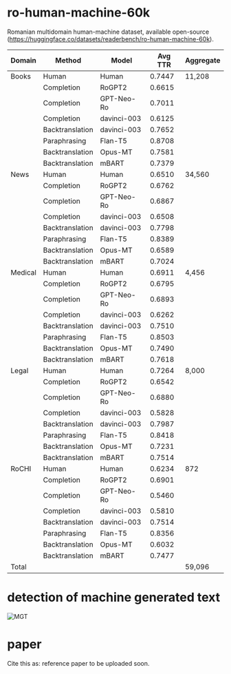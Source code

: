 # ro-human-machine-60k

Romanian multidomain human-machine dataset, available open-source (https://huggingface.co/datasets/readerbench/ro-human-machine-60k).

| Domain   | Method        | Model          | Avg TTR | Aggregate |
|----------|---------------|----------------|---------|-----------|
| Books    | Human         | Human          | 0.7447  | 11,208    |
|          | Completion    | RoGPT2         | 0.6615  |           |
|          | Completion    | GPT-Neo-Ro      | 0.7011  |           |
|          | Completion    | davinci-003     | 0.6125  |           |
|          | Backtranslation| davinci-003     | 0.7652  |           |
|          | Paraphrasing  | Flan-T5         | 0.8708  |           |
|          | Backtranslation| Opus-MT         | 0.7581  |           |
|          | Backtranslation| mBART           | 0.7379  |           |
| News     | Human         | Human          | 0.6510  | 34,560    |
|          | Completion    | RoGPT2         | 0.6762  |           |
|          | Completion    | GPT-Neo-Ro      | 0.6867  |           |
|          | Completion    | davinci-003     | 0.6508  |           |
|          | Backtranslation| davinci-003     | 0.7798  |           |
|          | Paraphrasing  | Flan-T5         | 0.8389  |           |
|          | Backtranslation| Opus-MT         | 0.6589  |           |
|          | Backtranslation| mBART           | 0.7024  |           |
| Medical  | Human         | Human          | 0.6911  | 4,456     |
|          | Completion    | RoGPT2         | 0.6795  |           |
|          | Completion    | GPT-Neo-Ro      | 0.6893  |           |
|          | Completion    | davinci-003     | 0.6262  |           |
|          | Backtranslation| davinci-003     | 0.7510  |           |
|          | Paraphrasing  | Flan-T5         | 0.8503  |           |
|          | Backtranslation| Opus-MT         | 0.7490  |           |
|          | Backtranslation| mBART           | 0.7618  |           |
| Legal    | Human         | Human          | 0.7264  | 8,000     |
|          | Completion    | RoGPT2         | 0.6542  |           |
|          | Completion    | GPT-Neo-Ro      | 0.6880  |           |
|          | Completion    | davinci-003     | 0.5828  |           |
|          | Backtranslation| davinci-003     | 0.7987  |           |
|          | Paraphrasing  | Flan-T5         | 0.8418  |           |
|          | Backtranslation| Opus-MT         | 0.7231  |           |
|          | Backtranslation| mBART           | 0.7514  |           |
| RoCHI    | Human         | Human          | 0.6234  | 872       |
|          | Completion    | RoGPT2         | 0.6901  |           |
|          | Completion    | GPT-Neo-Ro      | 0.5460  |           |
|          | Completion    | davinci-003     | 0.5810  |           |
|          | Backtranslation| davinci-003     | 0.7514  |           |
|          | Paraphrasing  | Flan-T5         | 0.8356  |           |
|          | Backtranslation| Opus-MT         | 0.6032  |           |
|          | Backtranslation| mBART           | 0.7477  |           |
| Total    |               |                |           | 59,096    |

# detection of machine generated text

![MGT](https://github.com/readerbench/ro-mgt-detection/blob/main/method.png)

# paper

Cite this as: reference paper to be uploaded soon.
